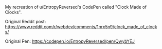 My recreation of u/EntropyReversed's CodePen called "Clock Made of Clocks".

Original Reddit post: https://www.reddit.com/r/webdev/comments/1nrx5n9/clock_made_of_clocks/

Original Pen: https://codepen.io/EntropyReversed/pen/QwybYEJ
